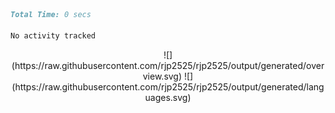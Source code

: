 <!--START_SECTION:waka-->

```markdown
Total Time: 0 secs

No activity tracked
```

<!--END_SECTION:waka-->
<p align="center">
    ![](https://raw.githubusercontent.com/rjp2525/rjp2525/output/generated/overview.svg)
    ![](https://raw.githubusercontent.com/rjp2525/rjp2525/output/generated/languages.svg)
</p>
